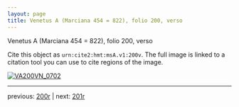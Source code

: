 ```yaml
---
layout: page
title: Venetus A (Marciana 454 = 822), folio 200, verso
---
```


Venetus A (Marciana 454 = 822), folio 200, verso

Cite this object as `urn:cite2:hmt:msA.v1:200v`.  The full image is linked to a citation tool you can use to cite regions of the image.

[![VA200VN_0702](http://www.homermultitext.org/iipsrv?IIIF=/project/homer/pyramidal/deepzoom/hmt/vaimg/2017a/VA200VN_0702.tif/full/800,/0/default.jpg)](http://www.homermultitext.org/ict2/?urn=urn:cite2:hmt:vaimg.2017a:VA200VN_0702) 

---

previous:  [200r](../200r/) | next: [201r](../201r/)